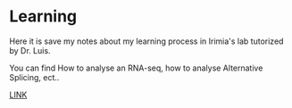 # Learning

Here it is save my notes about my learning process in Irimia's lab tutorized by Dr. Luis.

You can find How to analyse an RNA-seq, how to analyse Alternative Splicing, ect..

[LINK](https://lecrop.github.io/Learning/)
